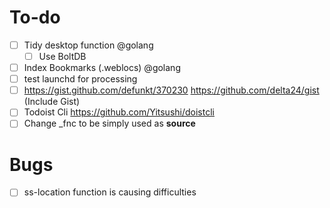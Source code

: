 # To-do

- [ ] Tidy desktop function @golang
    - [ ] Use BoltDB
- [ ] Index Bookmarks (.weblocs) @golang
- [ ] test launchd for processing
- [ ] https://gist.github.com/defunkt/370230 https://github.com/delta24/gist (Include Gist)
- [ ] Todoist Cli https://github.com/Yitsushi/doistcli
- [ ] Change _fnc to be simply used as __source__

# Bugs

- [ ] ss-location function is causing difficulties
